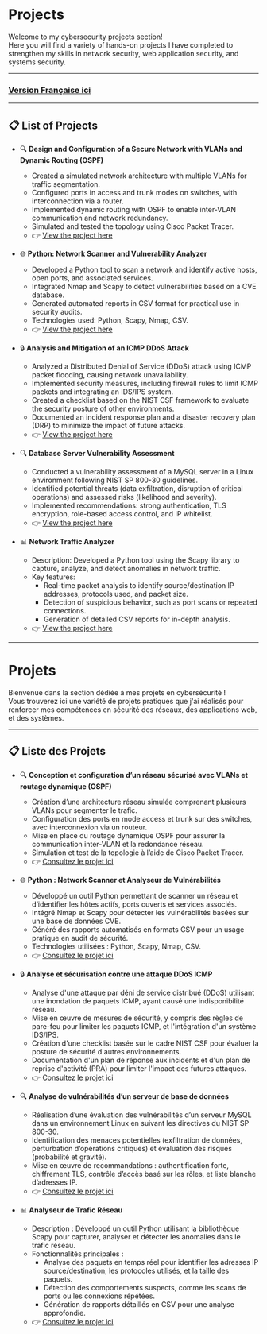 # Projects
Welcome to my cybersecurity projects section!  
Here you will find a variety of hands-on projects I have completed to strengthen my skills in network security, web application security, and systems security.

---

### [Version Française ici](#projets)

---

## 📋 List of Projects

- 🔍 **Design and Configuration of a Secure Network with VLANs and Dynamic Routing (OSPF)**  
  - Created a simulated network architecture with multiple VLANs for traffic segmentation.  
  - Configured ports in access and trunk modes on switches, with interconnection via a router.  
  - Implemented dynamic routing with OSPF to enable inter-VLAN communication and network redundancy.  
  - Simulated and tested the topology using Cisco Packet Tracer.  
  - 👉 [View the project here](./OSPF_Network.md)

- 🌐 **Python: Network Scanner and Vulnerability Analyzer**  
   - Developed a Python tool to scan a network and identify active hosts, open ports, and associated services.  
   - Integrated Nmap and Scapy to detect vulnerabilities based on a CVE database.  
   - Generated automated reports in CSV format for practical use in security audits.  
   - Technologies used: Python, Scapy, Nmap, CSV.  
   - 👉 [View the project here](./Python_Network_Scanner.md)

- 🔒 **Analysis and Mitigation of an ICMP DDoS Attack**  
  - Analyzed a Distributed Denial of Service (DDoS) attack using ICMP packet flooding, causing network unavailability.  
  - Implemented security measures, including firewall rules to limit ICMP packets and integrating an IDS/IPS system.  
  - Created a checklist based on the NIST CSF framework to evaluate the security posture of other environments.  
  - Documented an incident response plan and a disaster recovery plan (DRP) to minimize the impact of future attacks.  
  - 👉 [View the project here](./Security_Audit.md)

- 🔍 **Database Server Vulnerability Assessment**  
  - Conducted a vulnerability assessment of a MySQL server in a Linux environment following NIST SP 800-30 guidelines.  
  - Identified potential threats (data exfiltration, disruption of critical operations) and assessed risks (likelihood and severity).  
  - Implemented recommendations: strong authentication, TLS encryption, role-based access control, and IP whitelist.  
  - 👉 [View the project here](./Vulnerability_Assessment_report.md)

- 📊 **Network Traffic Analyzer**  
  - Description: Developed a Python tool using the Scapy library to capture, analyze, and detect anomalies in network traffic.  
  - Key features:  
    - Real-time packet analysis to identify source/destination IP addresses, protocols used, and packet size.  
    - Detection of suspicious behavior, such as port scans or repeated connections.  
    - Generation of detailed CSV reports for in-depth analysis.  
  - 👉 [View the project here](./Network_Traffic_Analyzer.md)

---

# Projets 
Bienvenue dans la section dédiée à mes projets en cybersécurité !  
Vous trouverez ici une variété de projets pratiques que j'ai réalisés pour renforcer mes compétences en sécurité des réseaux, des applications web, et des systèmes.

---

## 📋 Liste des Projets

- 🔍 **Conception et configuration d’un réseau sécurisé avec VLANs et routage dynamique (OSPF)**  
  - Création d’une architecture réseau simulée comprenant plusieurs VLANs pour segmenter le trafic.  
  - Configuration des ports en mode access et trunk sur des switches, avec interconnexion via un routeur.  
  - Mise en place du routage dynamique OSPF pour assurer la communication inter-VLAN et la redondance réseau.  
  - Simulation et test de la topologie à l’aide de Cisco Packet Tracer.  
  - 👉 [Consultez le projet ici](./OSPF_Network.md#version-française)

- 🌐 **Python : Network Scanner et Analyseur de Vulnérabilités**  
   - Développé un outil Python permettant de scanner un réseau et d’identifier les hôtes actifs, ports ouverts et services associés.  
   - Intégré Nmap et Scapy pour détecter les vulnérabilités basées sur une base de données CVE.  
   - Généré des rapports automatisés en formats CSV pour un usage pratique en audit de sécurité.  
   - Technologies utilisées : Python, Scapy, Nmap, CSV.  
   - 👉 [Consultez le projet ici](./Python_Network_Scanner.md)

- 🔒 **Analyse et sécurisation contre une attaque DDoS ICMP**  
  - Analyse d'une attaque par déni de service distribué (DDoS) utilisant une inondation de paquets ICMP, ayant causé une indisponibilité réseau.  
  - Mise en œuvre de mesures de sécurité, y compris des règles de pare-feu pour limiter les paquets ICMP, et l'intégration d'un système IDS/IPS.  
  - Création d'une checklist basée sur le cadre NIST CSF pour évaluer la posture de sécurité d'autres environnements.  
  - Documentation d'un plan de réponse aux incidents et d'un plan de reprise d'activité (PRA) pour limiter l'impact des futures attaques.  
  - 👉 [Consultez le projet ici](./Security_Audit.md#version-française)

- 🔍 **Analyse de vulnérabilités d’un serveur de base de données**  
  - Réalisation d’une évaluation des vulnérabilités d’un serveur MySQL dans un environnement Linux en suivant les directives du NIST SP 800-30.  
  - Identification des menaces potentielles (exfiltration de données, perturbation d’opérations critiques) et évaluation des risques (probabilité et gravité).  
  - Mise en œuvre de recommandations : authentification forte, chiffrement TLS, contrôle d’accès basé sur les rôles, et liste blanche d’adresses IP.  
  - 👉 [Consultez le projet ici](./Vulnerability_Assessment_report.md#version-française)

- 📊 **Analyseur de Trafic Réseau**  
  - Description : Développé un outil Python utilisant la bibliothèque Scapy pour capturer, analyser et détecter les anomalies dans le trafic réseau.  
  - Fonctionnalités principales :  
    - Analyse des paquets en temps réel pour identifier les adresses IP source/destination, les protocoles utilisés, et la taille des paquets.  
    - Détection des comportements suspects, comme les scans de ports ou les connexions répétées.  
    - Génération de rapports détaillés en CSV pour une analyse approfondie.  
  - 👉 [Consultez le projet ici](./Network_Traffic_Analyzer.md#analyseur-de-trafic-réseau)
